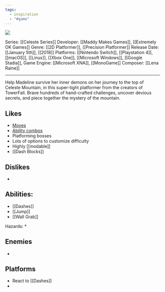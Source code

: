 ```yaml
---
tags:
  - inspiration
  - "#game"
---
```

<img src="https://cdn2.steamgriddb.com/thumb/8c433a09bd26b943147c4d9bacb15efc.jpg">

Series: [[Celeste Series]]
Developer: [[Maddy Makes Games]], [[Extremely OK Games]]
Genre: [[2D Platformer]], [[Precision Platformer]]
Release Date: [[January 5th]], [[2018]]
Platforms: [[Nintendo Switch]], [[Playstation 4]], [[macOS]], [[Linux]], [[Xbox One]], [[Microsoft Windows]], [[Google Stadia]], 
Game Engine: [[Microsoft XNA]], [[MonoGame]]
Composer: [[Lena Raine]]

----

Help Madeline survive her inner demons on her journey to the top of Celeste Mountain, in this super-tight platformer from the creators of TowerFall. Brave hundreds of hand-crafted challenges, uncover devious secrets, and piece together the mystery of the mountain.

## Likes
* [Moves](https://celestegame.fandom.com/wiki/Moves)
* [Ability combos](https://celeste.ink/wiki/Techniques)
* Platforming bosses
* Lots of options to customize difficulty
* Highly [[modable]]
* [[Dash Blocks]]

## Dislikes
* 
  
## Abilities:
* [[Dashes]]
* [[Jump]]
* [[Wall Grab]]

Hazards:
* 

## Enemies
* 

## Platforms
* React to [[Dashes]]
* 